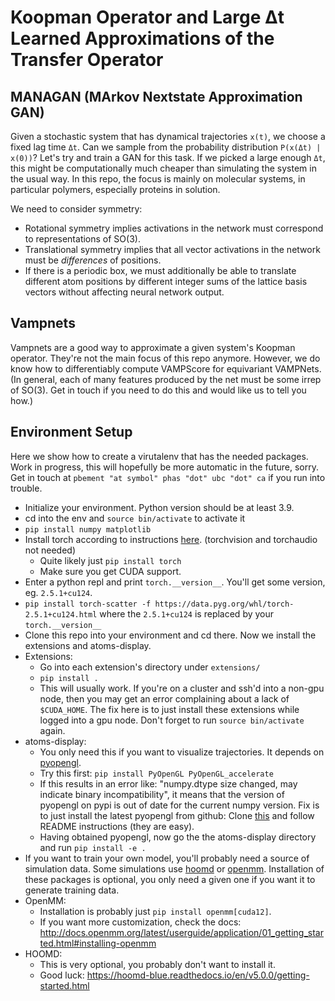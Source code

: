 # Koopman Operator and Large Δt Learned Approximations of the Transfer Operator



## MANAGAN (MArkov Nextstate Approximation GAN)

Given a stochastic system that has dynamical trajectories `x(t)`, we choose a fixed lag time `Δt`. Can we sample from the probability distribution `P(x(Δt) | x(0))`? Let's try and train a GAN for this task. If we picked a large enough `Δt`, this might be computationally much cheaper than simulating the system in the usual way. In this repo, the focus is mainly on molecular systems, in particular polymers, especially proteins in solution.

We need to consider symmetry:
* Rotational symmetry implies activations in the network must correspond to representations of SO(3).
* Translational symmetry implies that all vector activations in the network must be *differences* of positions.
* If there is a periodic box, we must additionally be able to translate different atom positions by different integer sums of the lattice basis vectors without affecting neural network output.


## Vampnets

Vampnets are a good way to approximate a given system's Koopman operator. They're not the main focus of this repo anymore. However, we do know how to differentiably compute VAMPScore for equivariant VAMPNets. (In general, each of many features produced by the net must be some irrep of SO(3). Get in touch if you need to do this and would like us to tell you how.)


## Environment Setup

Here we show how to create a virutalenv that has the needed packages. Work in progress, this will hopefully be more automatic in the future, sorry. Get in touch at `pbement "at symbol" phas "dot" ubc "dot" ca` if you run into trouble.

* Initialize your environment. Python version should be at least 3.9.
* cd into the env and `source bin/activate` to activate it
* `pip install numpy matplotlib`
* Install torch according to instructions [here](https://pytorch.org/get-started/locally/). (torchvision and torchaudio not needed)
    * Quite likely just `pip install torch`
    * Make sure you get CUDA support.
* Enter a python repl and print `torch.__version__`. You'll get some version, eg. `2.5.1+cu124`.
* `pip install torch-scatter -f https://data.pyg.org/whl/torch-2.5.1+cu124.html` where the `2.5.1+cu124` is replaced by your `torch.__version__`
* Clone this repo into your environment and cd there. Now we install the extensions and atoms-display.
* Extensions:
    * Go into each extension's directory under `extensions/`
    * `pip install .`
    * This will usually work. If you're on a cluster and ssh'd into a non-gpu node, then you may get an error complaining about a lack of `$CUDA_HOME`. The fix here is to just install these extensions while logged into a gpu node. Don't forget to run `source bin/activate` again.
* atoms-display:
    * You only need this if you want to visualize trajectories. It depends on [pyopengl](https://pypi.org/project/PyOpenGL/).
    * Try this first: `pip install PyOpenGL PyOpenGL_accelerate`
    * If this results in an error like: "numpy.dtype size changed, may indicate binary incompatibility", it means that
      the version of pyopengl on pypi is out of date for the current numpy version. Fix is to just install the latest
      pyopengl from github: Clone [this](https://github.com/mcfletch/pyopengl) and follow README instructions (they are easy).
    * Having obtained pyopengl, now go the the atoms-display directory and run `pip install -e .`
* If you want to train your own model, you'll probably need a source of simulation data. Some simulations use
  [hoomd](https://hoomd-blue.readthedocs.io/en/v5.0.0/) or [openmm](https://openmm.org/). Installation of these packages is
  optional, you only need a given one if you want it to generate training data.
* OpenMM:
    * Installation is probably just `pip install openmm[cuda12]`.
    * If you want more customization, check the docs:
      http://docs.openmm.org/latest/userguide/application/01_getting_started.html#installing-openmm
* HOOMD:
    * This is very optional, you probably don't want to install it.
    * Good luck: https://hoomd-blue.readthedocs.io/en/v5.0.0/getting-started.html
